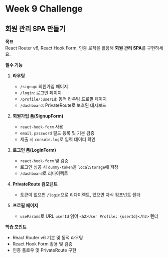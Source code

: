 # Week 9 Challenge

## 회원 관리 SPA 만들기

**목표**  
React Router v6, React Hook Form, 인증 로직을 활용해 **회원 관리 SPA**를 구현하세요.

**필수 기능**  
1. **라우팅**  
   - `/signup`: 회원가입 페이지  
   - `/login`: 로그인 페이지  
   - `/profile/:userId`: 동적 라우팅 프로필 페이지  
   - `/dashboard`: PrivateRoute로 보호된 대시보드

2. **회원가입 폼(SignupForm)**  
   - `react-hook-form` 사용  
   - `email`, `password` 필드 등록 및 기본 검증  
   - 제출 시 `console.log`로 입력 데이터 확인

3. **로그인 폼(LoginForm)**  
   - `react-hook-form` 및 검증  
   - 로그인 성공 시 `dummy-token`을 `localStorage`에 저장  
   - `/dashboard`로 리다이렉트

4. **PrivateRoute 컴포넌트**  
   - 토큰이 없으면 `/login`으로 리다이렉트, 있으면 자식 컴포넌트 렌더

5. **프로필 페이지**  
   - `useParams`로 URL `userId` 읽어 `<h2>User Profile: {userId}</h2>` 렌더

**학습 포인트**  
- React Router v6 기본 및 동적 라우팅  
- React Hook Form 활용 및 검증  
- 인증 플로우 및 PrivateRoute 구현
